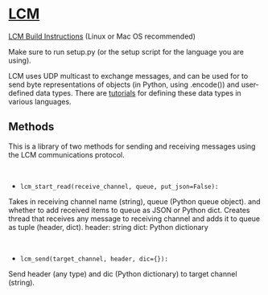 # [LCM](https://lcm-proj.github.io/)

[LCM Build Instructions](https://lcm-proj.github.io/build_instructions.html) (Linux or Mac OS recommended)

Make sure to run setup.py (or the setup script for the language you are using).

LCM uses UDP multicast to exchange messages, and can be used for to send byte representations of objects (in Python, using .encode()) and user-defined data types. There are [tutorials](https://lcm-proj.github.io/tutorial_general.html) for defining these data types in various languages.


## Methods
This is a library of two methods for sending and receiving messages using the LCM communications protocol. 

<br>

+ `lcm_start_read(receive_channel, queue, put_json=False):`

Takes in receiving channel name (string), queue (Python queue object).
and whether to add received items to queue as JSON or Python dict.
Creates thread that receives any message to receiving channel and adds
it to queue as tuple (header, dict).
header: string
dict: Python dictionary

<br>

+ `lcm_send(target_channel, header, dic={}):`

Send header (any type) and dic (Python dictionary) to target channel (string).